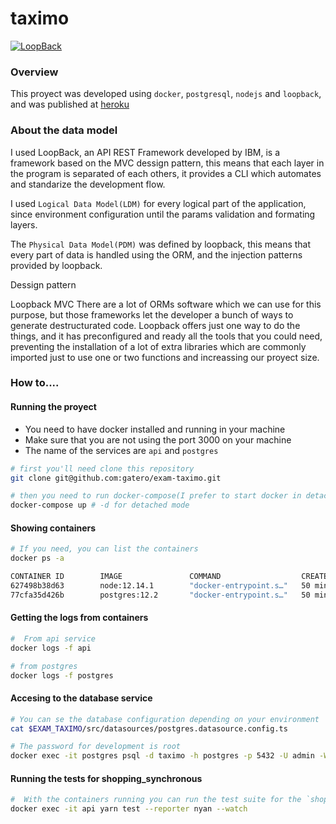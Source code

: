 taximo
========

[![LoopBack](https://github.com/strongloop/loopback-next/raw/master/docs/site/imgs/branding/Powered-by-LoopBack-Badge-(blue)-@2x.png)](http://loopback.io/)

### Overview

This proyect was developed using `docker`, `postgresql`, `nodejs` and `loopback`, and was published at [heroku](https://exam-taximo.herokuapp.com/)

### About the data model

I used LoopBack, an API REST Framework developed by IBM, is a framework based on the MVC dessign pattern, this means that each  layer in the program is separated of each others, it provides a CLI which automates and standarize the development flow.

I used `Logical Data Model(LDM)` for every logical part of the application, since environment configuration until the params validation and formating layers.

The `Physical Data Model(PDM)` was defined by loopback, this means that every part of data is handled using the ORM, and the injection patterns  provided by loopback.

Dessign pattern

Loopback MVC
There are a lot of ORMs software which we can use for this purpose,  but those frameworks let the developer a bunch of ways to generate destructurated code. Loopback offers just one way to do the things, and it has preconfigured and ready all the tools that you could need, preventing the installation of a lot of extra libraries which are commonly imported just to use one or two functions and increassing our proyect size.

### How to....

#### Running the proyect

- You need to have docker installed and running in your machine
- Make sure that you are not using the port 3000 on your machine
- The name of the services are `api` and `postgres`

~~~sh
# first you'll need clone this repository
git clone git@github.com:gatero/exam-taximo.git

# then you need to run docker-compose(I prefer to start docker in detached mood with -d)
docker-compose up # -d for detached mode
~~~

#### Showing containers
~~~sh
# If you need, you can list the containers
docker ps -a

CONTAINER ID        IMAGE               COMMAND                  CREATED             STATUS              PORTS                    NAMES
627498b38d63        node:12.14.1        "docker-entrypoint.s…"   50 minutes ago      Up 50 minutes       0.0.0.0:3000->3000/tcp   api
77cfa35d426b        postgres:12.2       "docker-entrypoint.s…"   50 minutes ago      Up 50 minutes       5432/tcp                 postgres
~~~

#### Getting the logs from containers
~~~sh
#  From api service
docker logs -f api

# from postgres
docker logs -f postgres
~~~

#### Accesing to the database service
~~~sh
# You can se the database configuration depending on your environment 
cat $EXAM_TAXIMO/src/datasources/postgres.datasource.config.ts 

# The password for development is root
docker exec -it postgres psql -d taximo -h postgres -p 5432 -U admin -W
~~~

#### Running the tests for shopping_synchronous
~~~sh
#  With the containers running you can run the test suite for the `shopping_synchronous` endpoint
docker exec -it api yarn test --reporter nyan --watch
~~~
